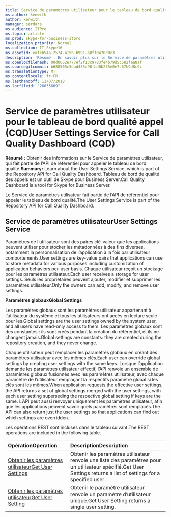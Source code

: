 ```yaml
---
title: Service de paramètres utilisateur pour le tableau de bord qualité appel (CQD)
ms.author: kenwith
author: kenwith
manager: serdars
ms.audience: ITPro
ms.topic: article
ms.prod: skype-for-business-itpro
localization_priority: Normal
ms.collection: IT_Skype16
ms.assetid: eafeb54a-2574-415b-b991-a0ff0470d8c3
description: 'Résumé : En savoir plus sur le Service de paramètres utilisateur, qui fait partie de l’API de référentiel pour appeler le tableau de bord qualité. Tableau de bord de qualité des appels est un outil de Skype pour Business Server.'
ms.openlocfilehash: 00d0662e777ef2f13c9783fe4b79d5c582faa8af
ms.sourcegitcommit: b680505c5dad435d98fbd0b235e0e7c67b9d8c9c
ms.translationtype: MT
ms.contentlocale: fr-FR
ms.lasthandoff: 11/07/2018
ms.locfileid: "26035609"
---
```

# <a name="user-settings-service-for-call-quality-dashboard-cqd"></a><span data-ttu-id="64085-104">Service de paramètres utilisateur pour le tableau de bord qualité appel (CQD)</span><span class="sxs-lookup"><span data-stu-id="64085-104">User Settings Service for Call Quality Dashboard (CQD)</span></span>
 
<span data-ttu-id="64085-105">**Résumé :** Obtenir des informations sur le Service de paramètres utilisateur, qui fait partie de l’API de référentiel pour appeler le tableau de bord qualité.</span><span class="sxs-lookup"><span data-stu-id="64085-105">**Summary:** Learn about the User Settings Service, which is part of the Repository API for Call Quality Dashboard.</span></span> <span data-ttu-id="64085-106">Tableau de bord de qualité des appels est un outil de Skype pour Business Server.</span><span class="sxs-lookup"><span data-stu-id="64085-106">Call Quality Dashboard is a tool for Skype for Business Server.</span></span>
  
<span data-ttu-id="64085-107">Le Service de paramètres utilisateur fait partie de l’API de référentiel pour appeler le tableau de bord qualité.</span><span class="sxs-lookup"><span data-stu-id="64085-107">The User Settings Service is part of the Repository API for Call Quality Dashboard.</span></span>
  
## <a name="user-settings-service"></a><span data-ttu-id="64085-108">Service de paramètres utilisateur</span><span class="sxs-lookup"><span data-stu-id="64085-108">User Settings Service</span></span>

<span data-ttu-id="64085-109">Paramètres de l’utilisateur sont des paires clé-valeur que les applications peuvent utiliser pour stocker les métadonnées à des fins diverses, notamment la personnalisation de l’application à la fois par utilisateur comportements.</span><span class="sxs-lookup"><span data-stu-id="64085-109">User settings are key-value pairs that applications can use to store metadata for various purposes including customization of application behaviors per-user basis.</span></span> <span data-ttu-id="64085-110">Chaque utilisateur reçoit un stockage pour les paramètres utilisateur.</span><span class="sxs-lookup"><span data-stu-id="64085-110">Each user receives a storage for user settings.</span></span> <span data-ttu-id="64085-111">Seuls les propriétaires peuvent ajouter, modifier et supprimer les paramètres utilisateur.</span><span class="sxs-lookup"><span data-stu-id="64085-111">Only the owners can add, modify, and remove user settings.</span></span>
  
 <span data-ttu-id="64085-112">**Paramètres globaux**</span><span class="sxs-lookup"><span data-stu-id="64085-112">**Global Settings**</span></span>
  
<span data-ttu-id="64085-113">Les paramètres globaux sont les paramètres utilisateur appartenant à l’utilisateur du système et tous les utilisateurs ont accès en lecture seule pour les.</span><span class="sxs-lookup"><span data-stu-id="64085-113">Global settings are the user settings owned by the system user, and all users have read-only access to them.</span></span> <span data-ttu-id="64085-114">Les paramètres globaux sont des constantes : ils sont créés pendant la création du référentiel, et ils ne changent jamais.</span><span class="sxs-lookup"><span data-stu-id="64085-114">Global settings are constants: they are created during the repository creation, and they never change.</span></span>
  
<span data-ttu-id="64085-115">Chaque utilisateur peut remplacer les paramètres globaux en créant des paramètres utilisateur avec les mêmes clés.</span><span class="sxs-lookup"><span data-stu-id="64085-115">Each user can override global settings by creating user settings with the same keys.</span></span> <span data-ttu-id="64085-116">Lorsque l’application demande les paramètres utilisateur effectif, l’API renvoie un ensemble de paramètres globaux fusionnés avec les paramètres utilisateur, avec chaque paramètre de l’utilisateur remplaçant la respectifs paramètre global si les clés sont les mêmes.</span><span class="sxs-lookup"><span data-stu-id="64085-116">When application requests the effective user settings, the API returns a set of global settings merged with the user settings, with each user setting superseding the respective global setting if keys are the same.</span></span> <span data-ttu-id="64085-117">L’API peut aussi renvoyer uniquement les paramètres utilisateur, afin que les applications peuvent savoir quels paramètres sont remplacés.</span><span class="sxs-lookup"><span data-stu-id="64085-117">The API can also return just the user settings so that applications can find out which settings are overridden.</span></span> 
  
<span data-ttu-id="64085-118">Les opérations REST sont incluses dans le tableau suivant.</span><span class="sxs-lookup"><span data-stu-id="64085-118">The REST operations are included in the following table.</span></span>

|<span data-ttu-id="64085-119">**Opération**</span><span class="sxs-lookup"><span data-stu-id="64085-119">**Operation**</span></span>|<span data-ttu-id="64085-120">**Description**</span><span class="sxs-lookup"><span data-stu-id="64085-120">**Description**</span></span>|
|:-----|:-----|
|[<span data-ttu-id="64085-121">Obtenir les paramètres utilisateur</span><span class="sxs-lookup"><span data-stu-id="64085-121">Get User Settings</span></span>](get-user-settings.md) <br/> |<span data-ttu-id="64085-122">Obtenir les paramètres utilisateur renvoie une liste des paramètres pour un utilisateur spécifié.</span><span class="sxs-lookup"><span data-stu-id="64085-122">Get User Settings returns a list of settings for a specified user.</span></span>  <br/> |
|[<span data-ttu-id="64085-123">Obtenir les paramètres utilisateur</span><span class="sxs-lookup"><span data-stu-id="64085-123">Get User Setting</span></span>](get-user-setting.md) <br/> |<span data-ttu-id="64085-124">Obtenir le paramètre utilisateur renvoie un paramètre d’utilisateur unique.</span><span class="sxs-lookup"><span data-stu-id="64085-124">Get User Setting returns a single user setting.</span></span>  <br/> |
   

